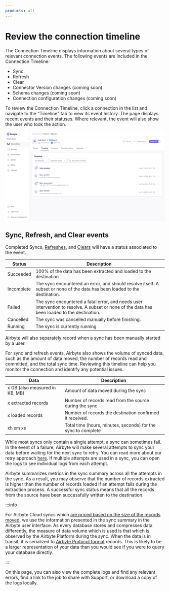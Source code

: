 ```yaml
---
products: all
---
```


# Review the connection timeline

The Connection Timeline displays information about several types of relevant connection events. The following events are included in the Connection Timeline: 
- Sync
- Refresh
- Clear
- Connector Version changes (coming soon)
- Schema changes (coming soon)
- Connection configuration changes (coming soon)

To review the Connection Timeline, click a connection in the list and navigate to the "Timeline" tab to view its event history. The page displays recent events and their statuses. Where relevant, the event will also show the user who took the action.

![Timeline](./assets/cloud-timeline-page.png)

## Sync, Refresh, and Clear events

Completed Syncs, [Refreshes](/operator-guides/refreshes), and [Clears](/operator-guides/clear) will have a status associated to the event. 

| Status              | Description                                                       |
| ------------------- | ----------------------------------------------------------------- |
| Succeeded           | 100% of the data has been extracted and loaded to the destination |
| Incomplete          | The sync encountered an error, and should resolve itself. A subset or none of the data has been loaded to the destination.           |
| Failed              | The sync encountered a fatal error, and needs user intervention to resolve. A subset or none of the data has been loaded to the destination.               |
| Cancelled           | The sync was cancelled manually before finishing.                  |
| Running             | The sync is currently running                                     |


Airbyte will also separately record when a sync has been manually started by a user. 

For sync and refresh events, Airbyte also shows the volume of synced data, such as the amount of data moved, the number of records read and committed, and the total sync time. Reviewing this timeline can help you monitor the connection and identify any potential issues.

| Data                           | Description                                                   |
| ------------------------------ | ------------------------------------------------------------- |
| x GB (also measured in KB, MB) | Amount of data moved during the sync                          |
| x extracted records            | Number of records read from the source during the sync        |
| x loaded records               | Number of records the destination confirmed it received.      |
| xh xm xs                       | Total time (hours, minutes, seconds) for the sync to complete |

While most syncs only contain a single attempt, a sync can sometimes fail. In the event of a failure, Airbyte will make several attempts to sync your data before waiting for the next sync to retry. You can read more about our retry approach [here](../../understanding-airbyte/jobs.md#retry-rules). If multiple attempts are used in a sync, you can open the logs to see individual logs from each attempt.

Airbyte summarizes metrics in the sync summary across all the attempts in the sync. As a result, you may observe that the number of records extracted is higher than the number of records loaded if an attempt fails during the extraction process. A successful sync status means that all the records from the source have been successfully written to the destination.

:::info

For Airbyte Cloud syncs which [are priced based on the size of the records moved](https://airbyte.com/pricing), we use the information presented in the sync summary in the Airbyte user interface. As every database stores and compresses data differently, the measure of data volume which is used is that which is observed by the Airbyte Platform during the sync. When the data is in transit, it is serialized to [Airbyte Protocol format](/understanding-airbyte/airbyte-protocol/#airbyterecordmessage) records. This is likely to be a larger representation of your data than you would see if you were to query your database directly.

:::

On this page, you can also view the complete logs and find any relevant errors, find a link to the job to share with Support, or download a copy of the logs locally.
